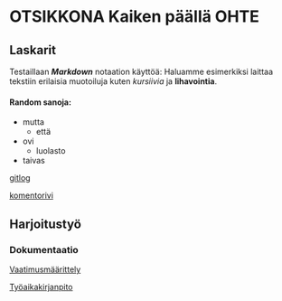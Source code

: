 # OTSIKKONA Kaiken päällä OHTE

## Laskarit

Testaillaan _**Markdown**_ notaation käyttöä: 
Haluamme esimerkiksi laittaa tekstiin erilaisia muotoiluja kuten
*kursiivia* ja **lihavointia**.

#### Random sanoja:
* mutta
  * että
* ovi
  * luolasto
* taivas

[gitlog](https://github.com/KilpiV/ot-harjoitustyo/blob/master/laskarit/viikko1/gitlog.txt)

[komentorivi](https://github.com/KilpiV/ot-harjoitustyo/blob/master/laskarit/viikko1/komentorivi.txt)
## Harjoitustyö

### Dokumentaatio

[Vaatimusmäärittely](https://github.com/KilpiV/ot-harjoitustyo/blob/master/Harjoitustyo/Vaatimusm%C3%A4%C3%A4rittely.md)

[Työaikakirjanpito](https://github.com/KilpiV/ot-harjoitustyo/blob/master/Harjoitustyo/Ty%C3%B6aikakirjanpito.md)


